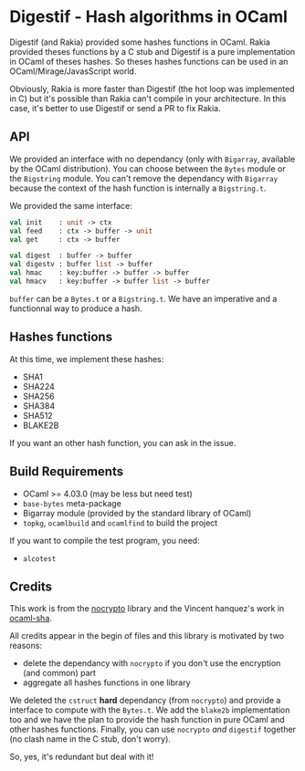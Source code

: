 Digestif - Hash algorithms in OCaml
===========================================================

Digestif (and Rakia) provided some hashes functions in OCaml. Rakia provided
theses functions by a C stub and Digestif is a pure implementation in OCaml of
theses hashes. So theses hashes functions can be used in an
OCaml/Mirage/JavasScript world.

Obviously, Rakia is more faster than Digestif (the hot loop was implemented in
C) but it's possible than Rakia can't compile in your architecture. In this
case, it's better to use Digestif or send a PR to fix Rakia.

## API

We provided an interface with no dependancy (only with `Bigarray`, available by
the OCaml distribution). You can choose between the `Bytes` module or the
`Bigstring` module. You can't remove the dependancy with `Bigarray` because the
context of the hash function is internally a `Bigstring.t`.

We provided the same interface:

```ocaml
val init    : unit -> ctx
val feed    : ctx -> buffer -> unit
val get     : ctx -> buffer

val digest  : buffer -> buffer
val digestv : buffer list -> buffer
val hmac    : key:buffer -> buffer -> buffer
val hmacv   : key:buffer -> buffer list -> buffer
```

`buffer` can be a `Bytes.t` or a `Bigstring.t`. We have an imperative and a
functionnal way to produce a hash.

## Hashes functions

 At this time, we implement these hashes:

 * SHA1
 * SHA224
 * SHA256
 * SHA384
 * SHA512
 * BLAKE2B

If you want an other hash function, you can ask in the issue.

## Build Requirements

 * OCaml >= 4.03.0 (may be less but need test)
 * `base-bytes` meta-package
 * Bigarray module (provided by the standard library of OCaml)
 * `topkg`, `ocamlbuild` and `ocamlfind` to build the project
 
If you want to compile the test program, you need:

 * `alcotest`

## Credits

This work is from the [nocrypto](https://github.com/mirleft/nocrypto) library
and the Vincent hanquez's work
in [ocaml-sha](https://github.com/vincenthz/ocaml-sha).

All credits appear in the begin of files and this library is motivated by two reasons:

  * delete the dependancy with `nocrypto` if you don't use the encryption (and common) part
  * aggregate all hashes functions in one library
  
We deleted the `cstruct` **hard** dependancy (from `nocrypto`) and provide a
interface to compute with the `Bytes.t`. We add the `blake2b` implementation too
and we have the plan to provide the hash function in pure OCaml and other hashes
functions. Finally, you can use `nocrypto` _and_ `digestif` together (no clash
name in the C stub, don't worry).

So, yes, it's redundant but deal with it!
